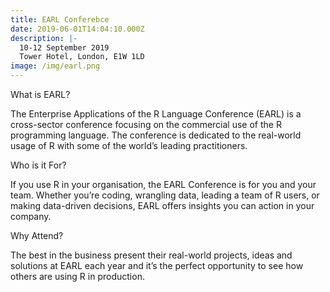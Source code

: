```yaml
---
title: EARL Conferebce
date: 2019-06-01T14:04:10.000Z
description: |-
  10-12 September 2019 
  Tower Hotel, London, E1W 1LD
image: /img/earl.png
---
```

What is EARL?

The Enterprise Applications of the R Language Conference (EARL) is a cross-sector conference focusing on the commercial use of the R programming language. The conference is dedicated to the real-world usage of R with some of the world’s leading practitioners.



Who is it For?

If you use R in your organisation, the EARL Conference is for you and your team. Whether you’re coding, wrangling data, leading a team of R users, or making data-driven decisions, EARL offers insights you can action in your company.



Why Attend?

The best in the business present their real-world projects, ideas and solutions at EARL each year and it’s the perfect opportunity to see how others are using R in production.
